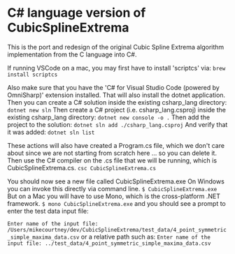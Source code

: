 # C# language version of CubicSplineExtrema

This is the port and redesign of the original Cubic Spline Extrema algorithm implementation from the C language into C#.

If running VSCode on a mac, you may first have to install 'scriptcs' via:
`brew install scriptcs`

Also make sure that you have the 'C# for Visual Studio Code (powered by OmniSharp)' extension installed. That will also install the dotnet application.
Then you can create a C# solution inside the existing csharp_lang directory:
`dotnet new sln`
Then create a C# project (i.e. csharp_lang.csproj) inside the existing csharp_lang directory:
`dotnet new console -o .`
Then add the project to the solution:
`dotnet sln add ./csharp_lang.csproj`
And verify that it was added:
`dotnet sln list`

These actions will also have created a Program.cs file, which we don't care about since we are not starting from scratch here ... so you can delete it.
Then use the C# compiler on the .cs file that we will be running, which is CubicSplineExtrema.cs.
`csc CubicSplineExtrema.cs`

You should now see a new file called CubicSplineExtrema.exe
On Windows you can invoke this directly via command line.
`$ CubicSplineExtrema.exe`
But on a Mac you will have to use Mono, which is the cross-platform .NET framework.
`$ mono CubicSplineExtrema.exe`
and you should see a prompt to enter the test data input file:

`Enter name of the input file: /Users/mikecourtney/dev/CubicSplineExtrema/test_data/4_point_symmetric_simple_maxima_data.csv`
or a relative path such as:
`Enter name of the input file: ../test_data/4_point_symmetric_simple_maxima_data.csv`
